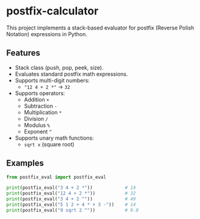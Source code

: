 # postfix-calculator
This project implements a stack-based evaluator for postfix (Reverse Polish Notation) expressions in Python.

## Features
- Stack class (push, pop, peek, size).
- Evaluates standard postfix math expressions.
- Supports multi-digit numbers:
  - `"12 4 + 2 *"` → `32`
- Supports operators:
  - Addition `+`
  - Subtraction `-`
  - Multiplication `*`
  - Division `/`
  - Modulus `%`
  - Exponent `^`
- Supports unary math functions:
  - `sqrt x` (square root)

## Examples

```python
from postfix_eval import postfix_eval

print(postfix_eval("3 4 + 2 *"))            # 14
print(postfix_eval("12 4 + 2 *"))           # 32
print(postfix_eval("3 4 + 2 ^"))            # 49
print(postfix_eval("5 1 2 + 4 * + 3 -"))    # 14
print(postfix_eval("9 sqrt 2 ^"))           # 9.0
